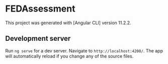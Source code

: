 # FEDAssessment

This project was generated with [Angular CLI] version 11.2.2.

## Development server

Run `ng serve` for a dev server. Navigate to `http://localhost:4200/`. The app will automatically reload if you change any of the source files.

